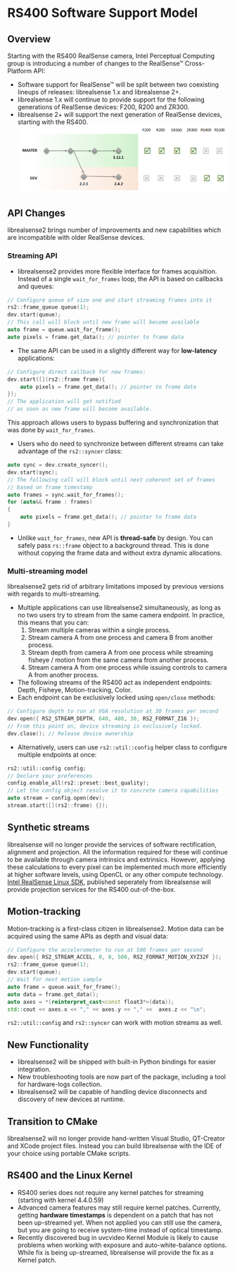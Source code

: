 # RS400 Software Support Model

## Overview

Starting with the RS400 RealSense camera, Intel Perceptual Computing group is introducing a number of changes to the RealSense™ Cross-Platform API:
* Software support for RealSense™ will be split between two coexisting lineups of releases: librealsense 1.x and librealsense 2+.
* librealsense 1.x will continue to provide support for the following generations of RealSense devices: F200, R200 and ZR300.
* librealsense 2+ will support the next generation of RealSense devices, starting with the RS400.
![RS400 support](img/ds5_branches.png)

## API Changes

librealsense2 brings number of improvements and new capabilities which are incompatible with older RealSense devices.

### Streaming API
* librealsense2 provides more flexible interface for frames acquisition. Instead of a single `wait_for_frames` loop, the API is based on callbacks and queues:
```cpp
// Configure queue of size one and start streaming frames into it
rs2::frame_queue queue(1);
dev.start(queue);
// This call will block until new frame will become available
auto frame = queue.wait_for_frame();
auto pixels = frame.get_data(); // pointer to frame data
```
* The same API can be used in a slightly different way for **low-latency** applications:
```cpp
// Configure direct callback for new frames:
dev.start([](rs2::frame frame){
    auto pixels = frame.get_data(); // pointer to frame data
});
// The application will get notified
// as soon as new frame will become available.
```
This approach allows users to bypass buffering and synchronization that was done by `wait_for_frames`.

*  Users who do need to synchronize between different streams can take advantage of the `rs2::syncer` class:
```cpp
auto sync = dev.create_syncer();
dev.start(sync);
// The following call will block until next coherent set of frames
// based on frame timestamp
auto frames = sync.wait_for_frames();
for (auto&& frame : frames)
{
    auto pixels = frame.get_data(); // pointer to frame data
}
```
* Unlike `wait_for_frames`, new API is **thread-safe** by design. You can safely pass `rs::frame` object to a background thread. This is done without copying the frame data and without extra dynamic allocations.

### Multi-streaming model

librealsense2 gets rid of arbitrary limitations imposed by previous versions with regards to multi-streaming.
* Multiple applications can use librealsense2 simultaneously, as long as no two users try to stream from the same camera endpoint. In practice, this means that you can:
  1. Stream multiple cameras within a single process.
  2. Stream camera A from one process and camera B from another process.
  3. Stream depth from camera A from one process while streaming fisheye / motion from the same camera from another process.
  4. Stream camera A from one process while issuing controls to camera A from another process.
* The following streams of the RS400 act as independent endpoints: Depth, Fisheye, Motion-tracking, Color.
* Each endpoint can be exclusively locked using `open/close` methods:
```cpp
// Configure depth to run at VGA resolution at 30 frames per second
dev.open({ RS2_STREAM_DEPTH, 640, 480, 30, RS2_FORMAT_Z16 });
// From this point on, device streaming is exclusively locked.
dev.close(); // Release device ownership
```
* Alternatively, users can use `rs2::util::config` helper class to configure multiple endpoints at once:
```cpp
rs2::util::config config;
// Declare your preferences
config.enable_all(rs2::preset::best_quality);
// Let the config object resolve it to concrete camera capabilities
auto stream = config.open(dev);
stream.start([](rs2::frame) {});
```

## Synthetic streams

librealsense will no longer provide the services of software rectification, alignment and projection. All the information required for these will continue to be available through camera intrinsics and extrinsics. However, applying these calculations to every pixel can be implemented much more efficiently at higher software levels, using OpenCL or any other compute technology.
[Intel RealSense Linux SDK](https://github.com/IntelRealSense/realsense_sdk), published seperately from librealsense will provide projection services for the RS400 out-of-the-box.

## Motion-tracking
Motion-tracking is a first-class citizen in librealsense2. Motion data can be acquired using the same APIs as depth and visual data:
```cpp
// Configure the accelerometer to run at 500 frames per second
dev.open({ RS2_STREAM_ACCEL, 0, 0, 500, RS2_FORMAT_MOTION_XYZ32F });
rs2::frame_queue queue(1);
dev.start(queue);
// Wait for next motion sample
auto frame = queue.wait_for_frame();
auto data = frame.get_data();
auto axes = *(reinterpret_cast<const float3*>(data));
std::cout << axes.x << "," << axes.y << "," <<  axes.z << "\n";
```
`rs2::util::config` and `rs2::syncer` can work with motion streams as well.

## New Functionality

* librealsense2 will be shipped with built-in Python bindings for easier integration.
* New troubleshooting tools are now part of the package, including a tool for hardware-logs collection.
* librealsense2 will be capable of handling device disconnects and discovery of new devices at runtime.

## Transition to CMake
librealsense2 will no longer provide hand-written Visual Studio, QT-Creator and XCode project files. Instead you can build librealsense with the IDE of your choice using portable CMake scripts.  

## RS400 and the Linux Kernel

* RS400 series does not require any kernel patches for streaming (starting with kernel 4.4.0.59)
* Advanced camera features may still require kernel patches. Currently, getting **hardware timestamps** is dependent on a patch that has not been up-streamed yet. When not applied you can still use the camera, but you are going to receive system-time instead of optical timestamp.
* Recently discovered bug in uvcvideo Kernel Module is likely to cause problems when working with exposure and auto-white-balance options. While fix is being up-streamed, librealsense will provide the fix as a Kernel patch.
